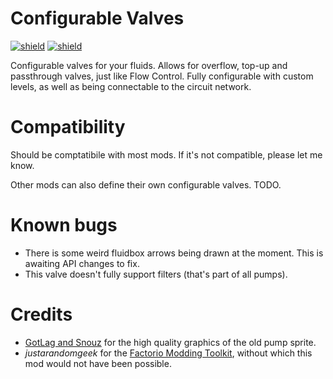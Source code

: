 # Configurable Valves

[![shield](https://img.shields.io/badge/Ko--fi-Donate%20-hotpink?logo=kofi&logoColor=white)](https://ko-fi.com/stringweasel) [![shield](https://img.shields.io/badge/dynamic/json?color=orange&label=Factorio&query=downloads_count&suffix=%20downloads&url=https%3A%2F%2Fmods.factorio.com%2Fapi%2Fmods%2Fconfigurable-valves)](https://mods.factorio.com/mod/configurable-valves)

Configurable valves for your fluids. Allows for overflow, top-up and passthrough valves, just like Flow Control. Fully configurable with custom levels, as well as being connectable to the circuit network.

# Compatibility

Should be comptatibile with most mods. If it's not compatible, please let me know.

Other mods can also define their own configurable valves. TODO.

# Known bugs
- There is some weird fluidbox arrows being drawn at the moment. This is awaiting API changes to fix.
- This valve doesn't fully support filters (that's part of all pumps).

# Credits
- [GotLag and Snouz](https://mods.factorio.com/mod/Flow%20Control) for the high quality graphics of the old pump sprite. 
- _justarandomgeek_ for the [Factorio Modding Toolkit](https://marketplace.visualstudio.com/items?itemName=justarandomgeek.factoriomod-debug), without which this mod would not have been possible.